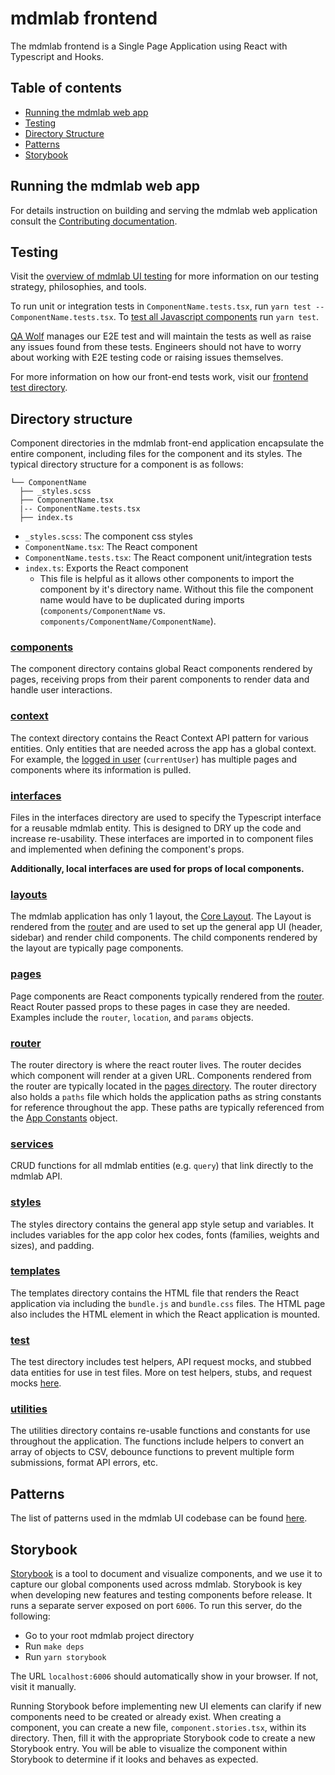 # mdmlab frontend

The mdmlab frontend is a Single Page Application using React with Typescript and Hooks.

## Table of contents
- [Running the mdmlab web app](#running-the-mdmlab-web-app)
- [Testing](#testing)
- [Directory Structure](#directory-structure)
- [Patterns](#patterns)
- [Storybook](#storybook)

## Running the mdmlab web app

For details instruction on building and serving the mdmlab web application
consult the [Contributing documentation](../docs/Contributing/README.md).

## Testing

Visit the [overview of mdmlab UI testing](../docs/Contributing/mdmlab-UI-Testing.md) for more information on our testing strategy, philosophies, and tools.

To run unit or integration tests in `ComponentName.tests.tsx`, run `yarn test -- ComponentName.tests.tsx`. To [test all Javascript components](https://mdmlabdm.com/docs/contributing/testing-and-local-development#javascript-unit-tests) run `yarn test`.


[QA Wolf](https://www.qawolf.com/) manages our E2E test and will maintain the tests as well as raise
any issues found from these tests. Engineers should not have to worry about working with E2E testing
code or raising issues themselves.

For more information on how our front-end tests work, visit our [frontend test
directory](./test/README.md).

## Directory structure

Component directories in the mdmlab front-end application encapsulate the entire
component, including files for the component and its styles. The
typical directory structure for a component is as follows:

```
└── ComponentName
  ├── _styles.scss
  ├── ComponentName.tsx
  |-- ComponentName.tests.tsx
  ├── index.ts
```

- `_styles.scss`: The component css styles
- `ComponentName.tsx`: The React component
- `ComponentName.tests.tsx`: The React component unit/integration tests
- `index.ts`: Exports the React component
  - This file is helpful as it allows other components to import the component
    by it's directory name. Without this file the component name would have to
    be duplicated during imports (`components/ComponentName` vs. `components/ComponentName/ComponentName`).

### [components](./components)

The component directory contains global React components rendered by pages, receiving props from
their parent components to render data and handle user interactions.

### [context](./context)

The context directory contains the React Context API pattern for various entities.
Only entities that are needed across the app has a global context. For example,
the [logged in user](./context/app.tsx) (`currentUser`) has multiple pages and components
where its information is pulled.

### [interfaces](./interfaces)

Files in the interfaces directory are used to specify the Typescript interface for a reusable mdmlab
entity. This is designed to DRY up the code and increase re-usability. These
interfaces are imported in to component files and implemented when defining the
component's props.

**Additionally, local interfaces are used for props of local components.**

### [layouts](https://github.com/mdmlabdm/mdmlab/tree/main/frontend/layouts)

The mdmlab application has only 1 layout, the [Core Layout](./layouts/CoreLayout/CoreLayout.jsx).
The Layout is rendered from the [router](./router/index.tsx) and are used to set up the general
app UI (header, sidebar) and render child components.
The child components rendered by the layout are typically page components.

### [pages](./pages)

Page components are React components typically rendered from the [router](./router).
React Router passed props to these pages in case they are needed. Examples include
the `router`, `location`, and `params` objects.

### [router](./router)

The router directory is where the react router lives. The router decides which
component will render at a given URL. Components rendered from the router are
typically located in the [pages directory](./pages). The router directory also holds a `paths`
file which holds the application paths as string constants for reference
throughout the app. These paths are typically referenced from the [App
Constants](./app_constants) object.

### [services](./services)

CRUD functions for all mdmlab entities (e.g. `query`) that link directly to the mdmlab API.

### [styles](./styles)

The styles directory contains the general app style setup and variables. It
includes variables for the app color hex codes, fonts (families, weights and sizes), and padding.

### [templates](./templates)

The templates directory contains the HTML file that renders the React application via including the `bundle.js`
and `bundle.css` files. The HTML page also includes the HTML element in which the React application is mounted.

### [test](./test)

The test directory includes test helpers, API request mocks, and stubbed data entities for use in test files.
More on test helpers, stubs, and request mocks [here](./test/README.md).

### [utilities](./utilities)

The utilities directory contains re-usable functions and constants for use throughout the
application. The functions include helpers to convert an array of objects to
CSV, debounce functions to prevent multiple form submissions, format API errors,
etc.

## Patterns

The list of patterns used in the mdmlab UI codebase can be found [here](./docs/patterns.md).

## Storybook

[Storybook](https://storybook.js.org/) is a tool to document and visualize components, and we
use it to capture our global components used across mdmlab. Storybook is key when developing new
features and testing components before release. It runs a separate server exposed on port `6006`.
To run this server, do the following:

- Go to your root mdmlab project directory
- Run `make deps`
- Run `yarn storybook`

The URL `localhost:6006` should automatically show in your browser. If not, visit it manually.

Running Storybook before implementing new UI elements can clarify if new components need to be created or already exist. When creating a component, you can create a new file, `component.stories.tsx`, within its directory. Then, fill it with the appropriate Storybook code to create a new Storybook entry. You will be able to visualize the component within Storybook to determine if it looks and behaves as expected.
